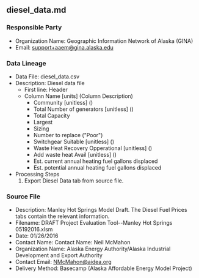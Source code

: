 ## diesel_data.md

### Responsible Party
  * Organization Name: Geographic Information Network of Alaska (GINA)
  * Email: support+aaem@gina.alaska.edu

### Data Lineage
  * Data File: diesel_data.csv
  * Description: Diesel data file
    * First line: Header
    * Column Name [units] (Column Description)
      * Community [unitless] ()
      * Total Number of generators [unitless] ()
      * Total Capacity 
      * Largest
      * Sizing
      * Number to replace ("Poor")
      * Switchgear Suitable [unitless] ()
      * Waste Heat Recovery Opperational [unitless] ()
      * Add waste heat Avail [unitless] ()
      * Est. current annual heating fuel gallons displaced
      * Est. potential annual heating fuel gallons displaced 
  * Processing Steps
    1. Export Diesel Data tab from source file. 
    
### Source File
  * Description: Manley Hot Springs Model Draft.  The Diesel Fuel Prices tabs contain the relevant information.
  * Filename: DRAFT Project Evaluation Tool--Manley Hot Springs 05192016.xlsm
  * Date: 01/26/2016
  * Contact Name: Contact Name: Neil McMahon
  * Organization Name: Alaska Energy Authority/Alaska Industrial Development and Export Authority
  * Contact Email: NMcMahon@aidea.org
  * Delivery Method: Basecamp (Alaska Affordable Energy Model Project)

